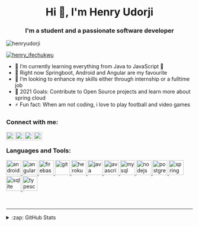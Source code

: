 <h1 align="center">Hi 👋, I'm Henry Udorji</h1>
<h3 align="center">I'm a student and a passionate software developer</h3>


<p align="left"> <img src="https://komarev.com/ghpvc/?username=henryudorji&label=Profile%20views&color=0e75b6&style=flat" alt="henryudorji" /> </p>

<p align="left"> <a href="https://twitter.com/henry_ifechukwu" target="blank"><img src="https://img.shields.io/twitter/follow/henry_ifechukwu?logo=twitter&style=for-the-badge" alt="henry_ifechukwu" /></a> </p>


- 🌱 I’m currently learning everything from Java to JavaScript 🤣
- 🔭 Right now Springboot, Android and Angular are my favourite
- 👯 I’m looking to enhance my skills either through internship or a fulltime job
- 🥅 2021 Goals: Contribute to Open Source projects and learn more about spring cloud
- ⚡ Fun fact: When am not coding, i love to play football and video games


### Connect with me:

[<img align="left" alt="henry | Twitter" width="22px" src="https://cdn.jsdelivr.net/npm/simple-icons@v3/icons/twitter.svg" />][twitter]
[<img align="left" alt="henry | LinkedIn" width="22px" src="https://cdn.jsdelivr.net/npm/simple-icons@v3/icons/linkedin.svg" />][linkedin]
[<img align="left" alt="henry | Facebook" width="22px" src="https://cdn.jsdelivr.net/npm/simple-icons@v3/icons/facebook.svg" />][facebook]
[<img align="left" alt="henry | Medium" width="22px" src="https://cdn.jsdelivr.net/npm/simple-icons@3.0.1/icons/medium.svg" />][medium]


<br />

<h3 align="left">Languages and Tools:</h3>
<p align="left"> <a href="https://developer.android.com" target="_blank"> <img src="https://devicons.github.io/devicon/devicon.git/icons/android/android-original-wordmark.svg" alt="android" width="40" height="40"/> </a> <a href="https://angular.io" target="_blank"> <img src="https://devicons.github.io/devicon/devicon.git/icons/angularjs/angularjs-original.svg" alt="angularjs" width="40" height="40"/> </a> <a href="https://firebase.google.com/" target="_blank"> <img src="https://www.vectorlogo.zone/logos/firebase/firebase-icon.svg" alt="firebase" width="40" height="40"/> </a> <a href="https://git-scm.com/" target="_blank"> <img src="https://www.vectorlogo.zone/logos/git-scm/git-scm-icon.svg" alt="git" width="40" height="40"/> </a> <a href="https://heroku.com" target="_blank"> <img src="https://www.vectorlogo.zone/logos/heroku/heroku-icon.svg" alt="heroku" width="40" height="40"/> </a> <a href="https://www.java.com" target="_blank"> <img src="https://devicons.github.io/devicon/devicon.git/icons/java/java-original-wordmark.svg" alt="java" width="40" height="40"/> </a> <a href="https://developer.mozilla.org/en-US/docs/Web/JavaScript" target="_blank"> <img src="https://devicons.github.io/devicon/devicon.git/icons/javascript/javascript-original.svg" alt="javascript" width="40" height="40"/> </a> <a href="https://www.mysql.com/" target="_blank"> <img src="https://devicons.github.io/devicon/devicon.git/icons/mysql/mysql-original-wordmark.svg" alt="mysql" width="40" height="40"/> </a> <a href="https://nodejs.org" target="_blank"> <img src="https://devicons.github.io/devicon/devicon.git/icons/nodejs/nodejs-original-wordmark.svg" alt="nodejs" width="40" height="40"/> </a> <a href="https://www.postgresql.org" target="_blank"> <img src="https://devicons.github.io/devicon/devicon.git/icons/postgresql/postgresql-original-wordmark.svg" alt="postgresql" width="40" height="40"/> </a> <a href="https://spring.io/" target="_blank"> <img src="https://www.vectorlogo.zone/logos/springio/springio-icon.svg" alt="spring" width="40" height="40"/> </a> <a href="https://www.sqlite.org/" target="_blank"> <img src="https://www.vectorlogo.zone/logos/sqlite/sqlite-icon.svg" alt="sqlite" width="40" height="40"/> </a> <a href="https://www.typescriptlang.org/" target="_blank"> <img src="https://devicons.github.io/devicon/devicon.git/icons/typescript/typescript-original.svg" alt="typescript" width="40" height="40"/> </a> </p>

<br />

---
<details>
  <summary>:zap: GitHub Stats</summary>

  <img align="left" alt="Henry's GitHub Stats" src="https://github-readme-stats-phi-six.vercel.app/api?username=HenryUdorji&show_icons=true&hide_border=true" />

</details>


[twitter]: https://twitter.com/henry_ifechukwu
[facebook]: https://facebook.com/profile.php?id=100009044980477
[linkedin]: https://linkedin.com/in/henry-udorji-98204a1b1
[medium]: https://medium.com/@henryudorji

